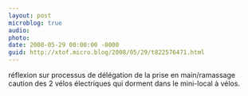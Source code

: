 ```yaml
---
layout: post
microblog: true
audio: 
photo: 
date: 2008-05-29 00:00:00 -0000
guid: http://xtof.micro.blog/2008/05/29/t822576471.html
---
```

réflexion sur processus de délégation de la prise en main/ramassage caution des 2 vélos électriques qui dorment dans le mini-local à vélos.
